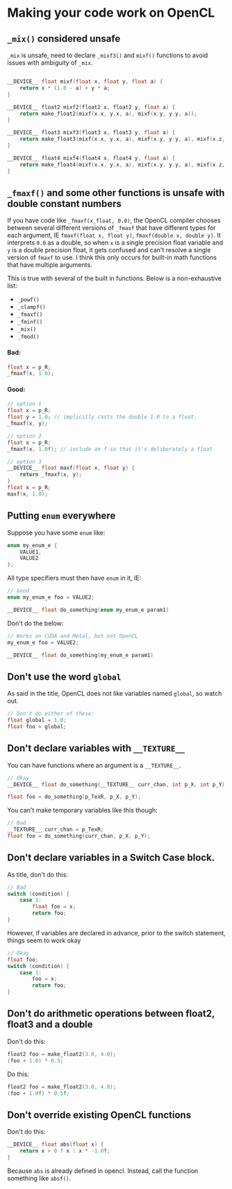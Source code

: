 # Making your code work on OpenCL

## `_mix()` considered unsafe
`_mix` is unsafe, need to declare `_mixf3()` and `mixf()` functions to avoid issues with ambiguity of `_mix`.

```c

__DEVICE__ float mixf(float x, float y, float a) {
    return x * (1.0 - a) + y * a;
}

__DEVICE__ float2 mixf2(float2 x, float2 y, float a) {
    return make_float2(mixf(x.x, y.x, a), mixf(x.y, y.y, a));
}

__DEVICE__ float3 mixf3(float3 x, float3 y, float a) {
    return make_float3(mixf(x.x, y.x, a), mixf(x.y, y.y, a), mixf(x.z, y.z, a));
}

__DEVICE__ float4 mixf4(float4 x, float4 y, float a) {
    return make_float4(mixf(x.x, y.x, a), mixf(x.y, y.y, a), mixf(x.z, y.z, a), mixf(x.w, y.w, a));
}
```

## `_fmaxf()` and some other functions is unsafe with double constant numbers
If you have code like `_fmaxf(x_float, 0.0)`, the OpenCL compiler chooses between several different versions of `_fmaxf` that have different types for each argument, IE `fmaxf(float x, float y)`, `fmaxf(double x, double y)`. It interprets `0.0` as a double, so when `x` is a single precision float variable and `y` is a double precision float, it gets confused and can't resolve a single version of `fmaxf` to use. I think this only occurs for built-in math functions that have multiple arguments.

This is true with several of the built in functions. Below is a non-exhaustive list:
 * `_powf()`
 * `_clampf()`
 * `_fmaxf()`
 * `_fminf()`
 * `_mix()`
 * `_fmod()`

#### Bad:
```c
float x = p_R;
_fmaxf(x, 1.0);
```

#### Good:
```c
// option 1
float x = p_R;
float y = 1.0; // implicitly casts the double 1.0 to a float.
_fmaxf(x, y);

// option 2
float x = p_R;
_fmaxf(x, 1.0f); // include an f so that it's deliberately a float

// option 3
__DEVICE__ float maxf(float x, float y) {
    return _fmaxf(x, y);
}
float x = p_R;
maxf(x, 1.0);
```

## Putting `enum` everywhere
Suppose you have some `enum` like:

```c
enum my_enum_e {
    VALUE1,
    VALUE2
};
```

All type specifiers must then have `enum` in it, IE:

```c
// Good
enum my_enum_e foo = VALUE2;

__DEVICE__ float do_something(enum my_enum_e param1)
```
Don't do the below:
```c
// Works on CUDA and Metal, but not OpenCL
my_enum_e foo = VALUE2;

__DEVICE__ float do_something(my_enum_e param1)
```

## Don't use the word `global`

As said in the title, OpenCL does not like variables named `global`, so watch out.

```c
// Don't do either of these:
float global = 1.0;
float foo = global;
```


## Don't declare variables with `__TEXTURE__`
You can have functions where an argument is a `__TEXTURE__`.

```c
// Okay
__DEVICE__ float do_something(__TEXTURE__ curr_chan, int p_X, int p_Y) { ... }

float foo = do_something(p_TexR, p_X, p_Y);
```

You can't make temporary variables like this though:
```c
// Bad
__TEXTURE__ curr_chan = p_TexR;
float foo = do_something(curr_chan, p_X, p_Y);
```

## Don't declare variables in a Switch Case block.
As title, don't do this:
```c
// Bad
switch (condition) {
    case 1:
        float foo = x;
        return foo;
}
```
However, if variables are declared in advance, prior to the switch statement, things seem to work okay
```c
// Okay
float foo;
switch (condition) {
    case 1:
        foo = x;
        return foo;
}
```

## Don't do arithmetic operations between float2, float3 and a double
Don't do this:
```c
float2 foo = make_float2(3.0, 4.0);
(foo + 1.0) * 0.5;
```

Do this:
```c
float2 foo = make_float2(3.0, 4.0);
(foo + 1.0f) * 0.5f;
```

## Don't override existing OpenCL functions
Don't do this:
```c
__DEVICE__ float abs(float x) {
    return x > 0 ? x : x * -1.0f;
}
```
Because `abs` is already defined in opencl. Instead, call the function something like `absf()`.
